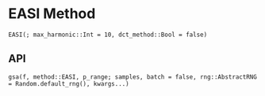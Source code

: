 # EASI Method

```@docs
EASI(; max_harmonic::Int = 10, dct_method::Bool = false)
```

## API

```@docs
gsa(f, method::EASI, p_range; samples, batch = false, rng::AbstractRNG = Random.default_rng(), kwargs...)
```
